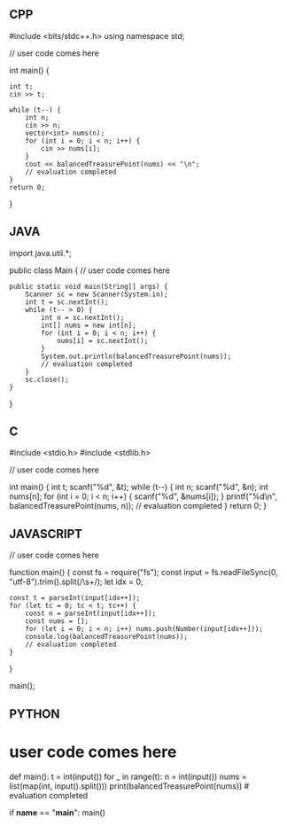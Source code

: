 ## CPP

#include <bits/stdc++.h>
using namespace std;

// user code comes here 


int main() {

    int t;
    cin >> t;

    while (t--) {
        int n;
        cin >> n;
        vector<int> nums(n);
        for (int i = 0; i < n; i++) {
            cin >> nums[i];
        }
        cout << balancedTreasurePoint(nums) << "\n";
        // evaluation completed
    }
    return 0;
}


## JAVA

import java.util.*;

public class Main {
    // user code comes here

    public static void main(String[] args) {
        Scanner sc = new Scanner(System.in);
        int t = sc.nextInt();
        while (t-- > 0) {
            int n = sc.nextInt();
            int[] nums = new int[n];
            for (int i = 0; i < n; i++) {
                nums[i] = sc.nextInt();
            }
            System.out.println(balancedTreasurePoint(nums));
            // evaluation completed
        }
        sc.close();
    }
}


## C

#include <stdio.h>
#include <stdlib.h>

// user code comes here


int main() {
    int t;
    scanf("%d", &t);
    while (t--) {
        int n;
        scanf("%d", &n);
        int nums[n];
        for (int i = 0; i < n; i++) {
            scanf("%d", &nums[i]);
        }
        printf("%d\n", balancedTreasurePoint(nums, n));
        // evaluation completed
    }
    return 0;
}


## JAVASCRIPT

// user code comes here

function main() {
    const fs = require("fs");
    const input = fs.readFileSync(0, "utf-8").trim().split(/\s+/);
    let idx = 0;

    const t = parseInt(input[idx++]);
    for (let tc = 0; tc < t; tc++) {
        const n = parseInt(input[idx++]);
        const nums = [];
        for (let i = 0; i < n; i++) nums.push(Number(input[idx++]));
        console.log(balancedTreasurePoint(nums));
        // evaluation completed
    }
}

main();


## PYTHON

# user code comes here

def main():
    t = int(input())
    for _ in range(t):
        n = int(input())
        nums = list(map(int, input().split()))
        print(balancedTreasurePoint(nums))
        #  evaluation completed

if __name__ == "__main__":
    main()
